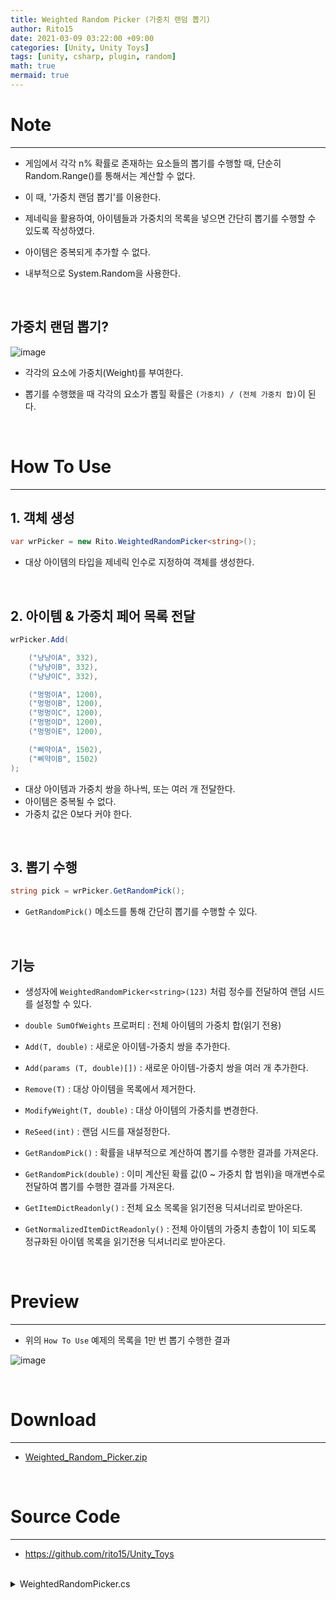 ```yaml
---
title: Weighted Random Picker (가중치 랜덤 뽑기)
author: Rito15
date: 2021-03-09 03:22:00 +09:00
categories: [Unity, Unity Toys]
tags: [unity, csharp, plugin, random]
math: true
mermaid: true
---
```


# Note
---
- 게임에서 각각 n% 확률로 존재하는 요소들의 뽑기를 수행할 때, 단순히 Random.Range()를 통해서는 계산할 수 없다.

- 이 때, '가중치 랜덤 뽑기'를 이용한다.

- 제네릭을 활용하여, 아이템들과 가중치의 목록을 넣으면 간단히 뽑기를 수행할 수 있도록 작성하였다.

- 아이템은 중복되게 추가할 수 없다.

- 내부적으로 System.Random을 사용한다.

<br>

## 가중치 랜덤 뽑기?

![image](https://user-images.githubusercontent.com/42164422/110365283-33ecda00-8088-11eb-87e9-9d93fbeb5bcf.png)

- 각각의 요소에 가중치(Weight)를 부여한다.

- 뽑기를 수행했을 때 각각의 요소가 뽑힐 확률은 `(가중치) / (전체 가중치 합)`이 된다.

<br>

# How To Use
---

## 1. 객체 생성

```cs
var wrPicker = new Rito.WeightedRandomPicker<string>();
```

- 대상 아이템의 타입을 제네릭 인수로 지정하여 객체를 생성한다.

<br>

## 2. 아이템 & 가중치 페어 목록 전달

```cs
wrPicker.Add(

    ("냥냥이A", 332),
    ("냥냥이B", 332),
    ("냥냥이C", 332),

    ("멍멍이A", 1200),
    ("멍멍이B", 1200),
    ("멍멍이C", 1200),
    ("멍멍이D", 1200),
    ("멍멍이E", 1200),

    ("삐약이A", 1502),
    ("삐약이B", 1502)
);
```

- 대상 아이템과 가중치 쌍을 하나씩, 또는 여러 개 전달한다.
- 아이템은 중복될 수 없다.
- 가중치 값은 0보다 커야 한다.

<br>

## 3. 뽑기 수행

```cs
string pick = wrPicker.GetRandomPick();
```

- `GetRandomPick()` 메소드를 통해 간단히 뽑기를 수행할 수 있다.

<br>

## 기능
- 생성자에 `WeightedRandomPicker<string>(123)` 처럼 정수를 전달하여 랜덤 시드를 설정할 수 있다.
- `double SumOfWeights` 프로퍼티 : 전체 아이템의 가중치 합(읽기 전용)

- `Add(T, double)` : 새로운 아이템-가중치 쌍을 추가한다.
- `Add(params (T, double)[])` : 새로운 아이템-가중치 쌍을 여러 개 추가한다.
- `Remove(T)` : 대상 아이템을 목록에서 제거한다.
- `ModifyWeight(T, double)` : 대상 아이템의 가중치를 변경한다.
- `ReSeed(int)` : 랜덤 시드를 재설정한다.

- `GetRandomPick()` : 확률을 내부적으로 계산하여 뽑기를 수행한 결과를 가져온다.
- `GetRandomPick(double)` : 이미 계산된 확률 값(0 ~ 가중치 합 범위)을 매개변수로 전달하여 뽑기를 수행한 결과를 가져온다.

- `GetItemDictReadonly()` : 전체 요소 목록을 읽기전용 딕셔너리로 받아온다.
- `GetNormalizedItemDictReadonly()`
      : 전체 아이템의 가중치 총합이 1이 되도록 정규화된 아이템 목록을 읽기전용 딕셔너리로 받아온다.

<br>

# Preview
---

- 위의 `How To Use` 예제의 목록을 1만 번 뽑기 수행한 결과

![image](https://user-images.githubusercontent.com/42164422/110366705-fc7f2d00-8089-11eb-93fe-f6aa3aca30a9.png)

<br>

# Download
---
- [Weighted_Random_Picker.zip](https://github.com/rito15/Images/files/6103767/Weighted_Random_Picker.zip)

<br>

# Source Code
---
- <https://github.com/rito15/Unity_Toys>

<br>

<details>
<summary markdown="span"> 
WeightedRandomPicker.cs
</summary>

```cs
using System;
using System.Collections;
using System.Collections.Generic;
using System.Collections.ObjectModel;

// 날짜 : 2021-03-09 AM 1:08:48
// 작성자 : Rito

/*
    [가중치 랜덤 뽑기]

    - 제네릭을 통해 아이템의 타입을 지정해 객체화하여 사용한다.
    - 중복되는 아이템이 없도록 딕셔너리로 구현하였다.
    - 가중치가 0보다 작은 경우 예외를 호출한다.

    - double SumOfWeights : 전체 아이템의 가중치 합(읽기 전용 프로퍼티)

    - void Add(T, double) : 새로운 아이템-가중치 쌍을 추가한다.
    - void Add(params (T, double)[]) : 새로운 아이템-가중치 쌍을 여러 개 추가한다.
    - void Remove(T) : 대상 아이템을 목록에서 제거한다.
    - void ModifyWeight(T, double) : 대상 아이템의 가중치를 변경한다.
    - void ReSeed(int) : 랜덤 시드를 재설정한다.

    - T GetRandomPick() : 현재 아이템 목록에서 가중치를 계산하여 랜덤으로 항목 하나를 뽑아온다.
    - T GetRandomPick(double) : 이미 계산된 확률 값을 매개변수로 넣어, 해당되는 항목 하나를 뽑아온다.

    - ReadonlyDictionary<T, double> GetItemDictReadonly() : 전체 아이템 목록을 읽기전용 컬렉션으로 받아온다.
    - ReadonlyDictionary<T, double> GetNormalizedItemDictReadonly()
      : 전체 아이템의 가중치 총합이 1이 되도록 정규화된 아이템 목록을 읽기전용 컬렉션으로 받아온다.
*/

namespace Rito
{
    /// <summary> 가중치 랜덤 뽑기 </summary>
    public class WeightedRandomPicker<T>
    {
        /// <summary> 전체 아이템의 가중치 합 </summary>
        public double SumOfWeights
        {
            get
            {
                CalculateSumIfDirty();
                return _sumOfWeights;
            }
        }

        private System.Random randomInstance;
        private readonly Dictionary<T, double> itemWeightDict;
        private readonly Dictionary<T, double> normalizedItemWeightDict; // 확률이 정규화된 아이템 목록

        /// <summary> 가중치 합이 계산되지 않은 상태인지 여부 </summary>
        private bool isDirty;
        private double _sumOfWeights;

        /***********************************************************************
        *                               Constructors
        ***********************************************************************/
        #region .
        public WeightedRandomPicker()
        {
            randomInstance = new System.Random();
            itemWeightDict = new Dictionary<T, double>();
            normalizedItemWeightDict = new Dictionary<T, double>();
            isDirty = true;
            _sumOfWeights = 0.0;
        }

        public WeightedRandomPicker(int randomSeed)
        {
            randomInstance = new System.Random(randomSeed);
            itemWeightDict = new Dictionary<T, double>();
            normalizedItemWeightDict = new Dictionary<T, double>();
            isDirty = true;
            _sumOfWeights = 0.0;
        }

        #endregion
        /***********************************************************************
        *                               Add Methods
        ***********************************************************************/
        #region .

        /// <summary> 새로운 아이템-가중치 쌍 추가 </summary>
        public void Add(T item, double weight)
        {
            CheckDuplicatedItem(item);
            CheckValidWeight(weight);

            itemWeightDict.Add(item, weight);
            isDirty = true;
        }

        /// <summary> 새로운 아이템-가중치 쌍들 추가 </summary>
        public void Add(params (T item, double weight)[] pairs)
        {
            foreach (var pair in pairs)
            {
                CheckDuplicatedItem(pair.item);
                CheckValidWeight(pair.weight);

                itemWeightDict.Add(pair.item, pair.weight);
            }
            isDirty = true;
        }

        #endregion
        /***********************************************************************
        *                               Public Methods
        ***********************************************************************/
        #region .

        /// <summary> 목록에서 대상 아이템 제거 </summary>
        public void Remove(T item)
        {
            CheckNotExistedItem(item);

            itemWeightDict.Remove(item);
            isDirty = true;
        }

        /// <summary> 대상 아이템의 가중치 수정 </summary>
        public void ModifyWeight(T item, double weight)
        {
            CheckNotExistedItem(item);
            CheckValidWeight(weight);

            itemWeightDict[item] = weight;
            isDirty = true;
        }

        /// <summary> 랜덤 시드 재설정 </summary>
        public void ReSeed(int seed)
        {
            randomInstance = new System.Random(seed);
        }

        #endregion
        /***********************************************************************
        *                               Getter Methods
        ***********************************************************************/
        #region .

        /// <summary> 랜덤 뽑기 </summary>
        public T GetRandomPick()
        {
            // 랜덤 계산
            double chance = randomInstance.NextDouble(); // [0.0, 1.0)
            chance *= SumOfWeights;

            return GetRandomPick(chance);
        }

        /// <summary> 직접 랜덤 값을 지정하여 뽑기 </summary>
        public T GetRandomPick(double randomValue)
        {
            if (randomValue < 0.0) randomValue = 0.0;
            if (randomValue > SumOfWeights) randomValue = SumOfWeights - 0.00000001;

            double current = 0.0;
            foreach (var pair in itemWeightDict)
            {
                current += pair.Value;

                if (randomValue < current)
                {
                    return pair.Key;
                }
            }

            throw new Exception($"Unreachable - [Random Value : {randomValue}, Current Value : {current}]");
            //return itemPairList[itemPairList.Count - 1].item; // Last Item
        }

        /// <summary> 대상 아이템의 가중치 확인 </summary>
        public double GetWeight(T item)
        {
            return itemWeightDict[item];
        }

        /// <summary> 대상 아이템의 정규화된 가중치 확인 </summary>
        public double GetNormalizedWeight(T item)
        {
            CalculateSumIfDirty();
            return normalizedItemWeightDict[item];
        }

        /// <summary> 아이템 목록 확인(읽기 전용) </summary>
        public ReadOnlyDictionary<T, double> GetItemDictReadonly()
        {
            return new ReadOnlyDictionary<T, double>(itemWeightDict);
        }

        /// <summary> 가중치 합이 1이 되도록 정규화된 아이템 목록 확인(읽기 전용) </summary>
        public ReadOnlyDictionary<T, double> GetNormalizedItemDictReadonly()
        {
            CalculateSumIfDirty();
            return new ReadOnlyDictionary<T, double>(normalizedItemWeightDict);
        }

        #endregion
        /***********************************************************************
        *                               Private Methods
        ***********************************************************************/
        #region .

        /// <summary> 모든 아이템의 가중치 합 계산해놓기 </summary>
        private void CalculateSumIfDirty()
        {
            if(!isDirty) return;
            isDirty = false;

            _sumOfWeights = 0.0;
            foreach (var pair in itemWeightDict)
            {
                _sumOfWeights += pair.Value;
            }

            // 정규화 딕셔너리도 업데이트
            UpdateNormalizedDict();
        }

        /// <summary> 정규화된 딕셔너리 업데이트 </summary>
        private void UpdateNormalizedDict()
        {
            normalizedItemWeightDict.Clear();
            foreach(var pair in itemWeightDict)
            {
                normalizedItemWeightDict.Add(pair.Key, pair.Value / _sumOfWeights);
            }
        }

        /// <summary> 이미 아이템이 존재하는지 여부 검사 </summary>
        private void CheckDuplicatedItem(T item)
        {
            if(itemWeightDict.ContainsKey(item))
                throw new Exception($"이미 [{item}] 아이템이 존재합니다.");
        }

        /// <summary> 존재하지 않는 아이템인 경우 </summary>
        private void CheckNotExistedItem(T item)
        {
            if(!itemWeightDict.ContainsKey(item))
                throw new Exception($"[{item}] 아이템이 목록에 존재하지 않습니다.");
        }

        /// <summary> 가중치 값 범위 검사(0보다 커야 함) </summary>
        private void CheckValidWeight(in double weight)
        {
            if (weight <= 0f)
                throw new Exception("가중치 값은 0보다 커야 합니다.");
        }

        #endregion
    }
}
```

</details>

